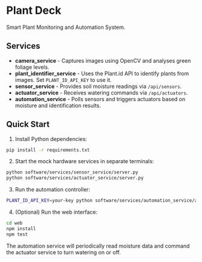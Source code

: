 # Plant Deck

Smart Plant Monitoring and Automation System.

## Services

- **camera_service** - Captures images using OpenCV and analyses green foliage levels.
- **plant_identifier_service** - Uses the Plant.id API to identify plants from images. Set `PLANT_ID_API_KEY` to use it.
- **sensor_service** - Provides soil moisture readings via `/api/sensors`.
- **actuator_service** - Receives watering commands via `/api/actuators`.
- **automation_service** - Polls sensors and triggers actuators based on moisture and identification results.

## Quick Start

1. Install Python dependencies:

```bash
pip install -r requirements.txt
```

2. Start the mock hardware services in separate terminals:

```bash
python software/services/sensor_service/server.py
python software/services/actuator_service/server.py
```

3. Run the automation controller:

```bash
PLANT_ID_API_KEY=your-key python software/services/automation_service/automation.py
```

4. (Optional) Run the web interface:

```bash
cd web
npm install
npm test
```

The automation service will periodically read moisture data and command the actuator service to turn watering on or off.
